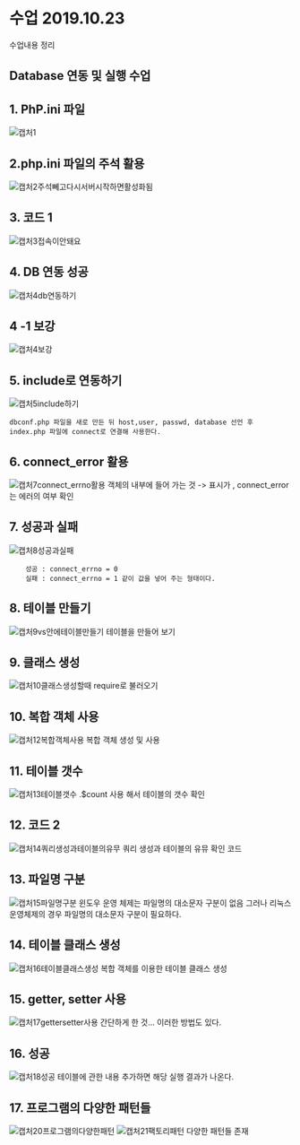# 수업 2019.10.23
수업내용 정리 

##  Database 연동 및 실행 수업



## 1. PhP.ini 파일

![캡처1](./images/1.PNG)

## 2.php.ini 파일의 주석 활용

![캡처2주석뻬고다시서버시작하면활성화됨](./images/2.PNG)

## 3. 코드 1 

![캡처3접속이안돼요](./images/3.PNG)

## 4. DB 연동 성공

 ![캡처4db연동하기](./images/4.PNG)

 ## 4 -1 보강 

 ![캡처4보강](./images/5.PNG)

 ## 5. include로 연동하기

![캡처5include하기](./images/6.PNG)
 
    dbconf.php 파일을 새로 만든 뒤 host,user, passwd, database 선언 후 index.php 파일에 connect로 연결해 사용한다.  

## 6. connect_error 활용 

![캡처7connect_errno활용](./images/7.PNG)
    객체의 내부에 들어 가는 것  -> 표시가 , connect_error는 에러의 여부 확인

## 7.  성공과 실패 

![캡처8성공과실패](./images/8.PNG)

        성공 : connect_errno = 0
        실패 : connect_errno = 1 같이 값을 넣어 주는 형태이다.
         
## 8. 테이블 만들기

![캡처9vs안에테이블만들기](./images/9.PNG)
    테이블을 만들어 보기

## 9.  클래스 생성

![캡처10클래스생성할때](./images/10.PNG)
    require로 불러오기

## 10. 복합 객체 사용 

![캡처12복합객체사용](./images/11.PNG)
    복합 객체 생성 및 사용 

## 11. 테이블 갯수

![캡처13테이블갯수](./images/12.PNG)
 .$count 사용 해서 테이블의 갯수 확인 

 ## 12.  코드 2

 ![캡처14쿼리생성과테이블의유무](./images/13.PNG)
 쿼리 생성과 테이블의 유뮤 확인 코드

 ## 13. 파일명 구분 

![캡처15파일명구분](./images/14.PNG)
    윈도우 운영 체제는 파일명의 대소문자 구분이 없음 그러나 리눅스 운영체제의 경우 파일명의 대소문자 구분이 필요하다.

## 14. 테이블 클래스 생성 

![캡처16테이블클래스생성](./images/15.PNG)
복합 객체를 이용한 테이블 클래스 생성 

## 15. getter, setter 사용 

![캡처17gettersetter사용](./images/16.PNG)
간단하게 한 것... 이러한 방법도 있다.

## 16. 성공 

![캡처18성공](./images/19.PNG)
테이블에 관한 내용 추가하면 해당 실행 결과가 나온다.

## 17. 프로그램의 다양한 패턴들

![캡처20프로그램의다양한패턴](./images/20.PNG)
![캡처21팩토리패턴](./images/21.PNG)
다양한 패턴들 존재 















